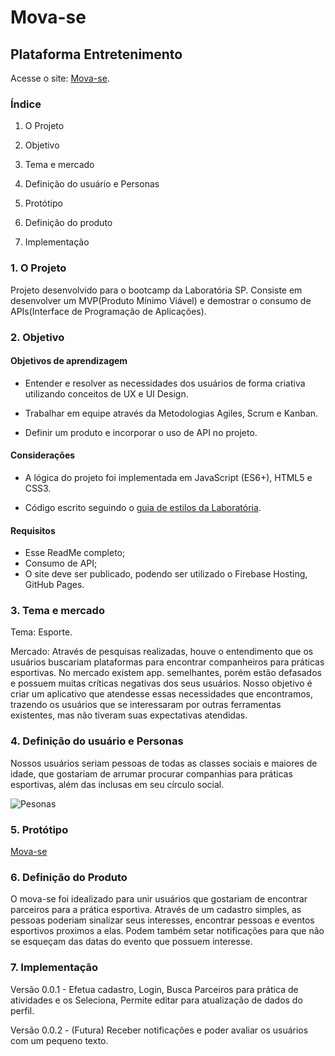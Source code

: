 # Mova-se

## Plataforma Entretenimento

Acesse o site: [Mova-se](https://mova-se-db.firebaseapp.com/).

### Índice

1. O Projeto

2. Objetivo

3. Tema e mercado

4. Definição do usuário e Personas

5. Protótipo

6. Definição do produto

7. Implementação

### 1. O Projeto

Projeto desenvolvido para o bootcamp da Laboratória SP. Consiste em desenvolver um MVP(Produto Mínimo Viável) e demostrar o consumo de APIs(Interface de Programação de Aplicações).

### 2. Objetivo

#### Objetivos de aprendizagem

- Entender e resolver as necessidades dos usuários de forma criativa utilizando conceitos de UX e UI Design.

- Trabalhar em equipe através da Metodologias Agiles, Scrum e Kanban.

- Definir um produto e incorporar o uso de API no projeto.

#### Considerações

- A lógica do projeto foi implementada em JavaScript (ES6+), HTML5 e CSS3.

- Código escrito seguindo o [guia de estilos da Laboratória](https://github.com/Laboratoria/js-style-guide/blob/master/README-PT.md).

#### Requisitos

- Esse ReadMe completo;
- Consumo de API;
- O site deve ser publicado, podendo ser utilizado o Firebase Hosting, GitHub Pages.

### 3. Tema e mercado

Tema: Esporte.

Mercado: Através de pesquisas realizadas, houve o entendimento que os usuários buscariam plataformas para encontrar companheiros para práticas esportivas.
No mercado existem app. semelhantes, porém estão defasados e possuem muitas críticas negativas dos seus usuários.
Nosso objetivo é criar um aplicativo que atendesse essas necessidades que encontramos, trazendo os usuários que se interessaram por outras ferramentas existentes, mas não tiveram suas expectativas atendidas.

### 4. Definição do usuário e Personas

Nossos usuários seriam pessoas de todas as classes sociais e maiores de idade, que gostariam de arrumar procurar companhias para práticas esportivas, além das inclusas em seu círculo social.

![Pesonas](https://github.com/VivisGaspar/project-open-house/blob/master/public/images/Personas.png?raw=true)

### 5. Protótipo

[Mova-se](https://youtu.be/qwzZPLSWfHY)

### 6. Definição do Produto

O mova-se foi idealizado para unir usuários que gostariam de encontrar parceiros para a prática esportiva. Através de um cadastro simples, as pessoas poderiam sinalizar seus interesses, encontrar pessoas e eventos esportivos proximos a elas. Podem também setar notificações para que não se esqueçam das datas do evento que possuem interesse.

### 7. Implementação

Versão 0.0.1 - Efetua cadastro, Login, Busca Parceiros para prática de atividades e os Seleciona, Permite editar para atualização de dados do perfil.

Versão 0.0.2 - (Futura) Receber notificações e poder avaliar os usuários com um pequeno texto.
